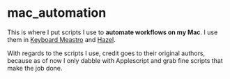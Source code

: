 # mac_automation

This is where I put scripts I use to **automate workflows on my Mac**.
I use them in [Keyboard Meastro](https://www.keyboardmaestro.com) and [Hazel](https://www.noodlesoft.com/).

With regards to the scripts I use, credit goes to their original authors, because  as of now
I only dabble with Applescript and grab fine scripts that make the job done.
